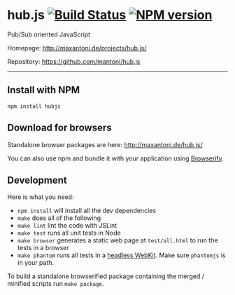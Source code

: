 # hub.js [![Build Status](https://secure.travis-ci.org/mantoni/hub.js.png?branch=master)](http://travis-ci.org/mantoni/hub.js) [![NPM version](https://badge.fury.io/js/hubjs.png)](http://badge.fury.io/js/hubjs)

Pub/Sub oriented JavaScript

Homepage: <http://maxantoni.de/projects/hub.js/>

Repository: <https://github.com/mantoni/hub.js>

---

## Install with NPM

```
npm install hubjs
```

## Download for browsers

Standalone browser packages are here: <http://maxantoni.de/hub.js/>

You can also use npm and bundle it with your application using
[Browserify](http://browserify.org).


## Development

Here is what you need:

 - `npm install` will install all the dev dependencies
 - `make` does all of the following
 - `make lint` lint the code with JSLint
 - `make test` runs all unit tests in Node
 - `make browser` generates a static web page at `test/all.html` to run the tests in a browser
 - `make phantom` runs all tests in a [headless WebKit](http://phantomjs.org/). Make sure `phantomjs` is in your path.

To build a standalone browserified package containing the merged / minified scripts run `make package`.
